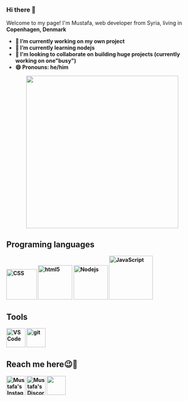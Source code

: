 ### Hi there 👋
Welcome to my page!
I'm Mustafa, web developer from Syria, living in <b> Copenhagen, Denmark <b> 
- 🔭 I’m currently working on my own project
- 🌱 I’m currently learning nodejs
- 👯 I'm looking to collaborate on building huge projects (currently working on one"busy") 
- 😄 Pronouns: he/him  

<p align="center">   
  <img src="https://media.giphy.com/media/u2pmTWUi0MXjyrMaVj/giphy.gif" width="400px">
</p> 
 
  
  ## Programing languages
  <img alt="CSS" src="https://img.shields.io/badge/-CSS3-red?style=flat-square&logo=CSS3&logoColor=white" width="80px" />
  <img alt="html5" src="https://img.shields.io/badge/-HTML5-blue?style=flat-square&logo=html5&logoColor=white" width="90px" />
  <img alt="Nodejs" src="https://img.shields.io/badge/-Nodejs-43853d?style=flat-square&logo=Node.js&logoColor=white" width="90px" />
  <img alt="JavaScript" src="https://img.shields.io/badge/-JavaScript-yellow?style=flat-square&logo=JavaScript&logoColor=white" width="115px" />
  
## Tools
  <img title="VS Code" alt="VS Code" src="https://img.icons8.com/color/344/visual-studio-code-2019.png" width="50px">
  <img title="git" alt="git" src="https://img.icons8.com/color/344/git.png" width="50px">
  
 ## Reach me here:wink::star_struck:	
  <a href="https://www.linkedin.com/in/mustafa-hassam/">
    <img align="Mustafa's Linkdin" src="https://img.icons8.com/color/344/linkedin.png" width="50px"></a>
  <a href="https://www.Instagram.com/mustafa.hassam1/">
    <img align="left" alt="Mustafa's Instagram" src="https://img.icons8.com/fluency/344/instagram-new.png" width="50px" /></a>
  <a href="https://discordapp.com/users/288786677017870336/">
    <img align="left" alt="Mustafa's Discord" src="https://img.icons8.com/color/344/discord-new-logo.png" width="50px" /></a>
 
